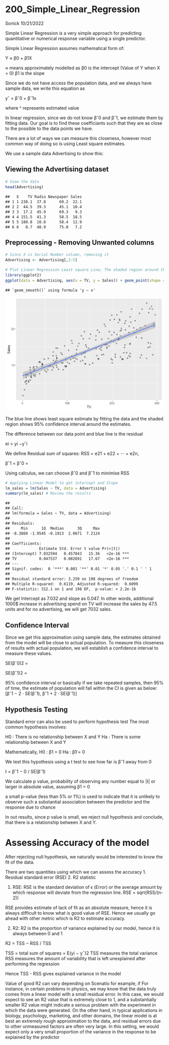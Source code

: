 200_Simple_Linear_Regression
================
Sonick
10/21/2022

Simple Linear Regression is a very simple approach for predicting
quantitative or numerical response variable using a single predictor.

Simple Linear Regression assumes mathematical form of:

Y ≈ β0 + β1X

≈ means approximately modelled as β0 is the intercept (Value of Y when X
= 0) β1 is the slope

Since we do not have access the population data, and we always have
sample data, we write this equation as

yˆ = βˆ0 + βˆ1x

where ^ represents estimated value

In linear regression, since we do not know βˆ0 and βˆ1, we estimate them
by fitting data. Our goal is to find these coefficiants such that they
are as close to the possible to the data points we have.

There are a lot of ways we can measure this closeness, however most
common way of doing so is using Least square estimates.

We use a sample data Advertising to show this:

## Viewing the Advertising dataset

``` r
# View the data 
head(Advertising)
```

    ##   X    TV Radio Newspaper Sales
    ## 1 1 230.1  37.8      69.2  22.1
    ## 2 2  44.5  39.3      45.1  10.4
    ## 3 3  17.2  45.9      69.3   9.3
    ## 4 4 151.5  41.3      58.5  18.5
    ## 5 5 180.8  10.8      58.4  12.9
    ## 6 6   8.7  48.9      75.0   7.2

## Preprocessing - Removing Unwanted columns

``` r
# Since X is Serial Number column, removing it
Advertising <- Advertising[,2:5]
```

``` r
# Plot Linear Regression Least square Line; The shaded region around the line is confidence interval of the line; we will discuss confidence interval below
library(ggplot2)
ggplot(data = Advertising, aes(x = TV, y = Sales)) + geom_point(shape = 1) + geom_smooth(method = "lm")
```

    ## `geom_smooth()` using formula 'y ~ x'

![](200_Simple_Linear_Regression_files/figure-gfm/unnamed-chunk-3-1.png)<!-- -->

The blue line shows least square estimate by fitting the data and the
shaded region shows 95% confidence interval around the estimates.

The difference between our data point and blue line is the residual

ei = yi −yˆi

We define Residual sum of squares: RSS = e21 + e22 + ··· + e2n,

βˆ1 = βˆ0 =

Using calculus, we can choose βˆ0 and βˆ1 to minimise RSS

``` r
# Applying Linear Model to get intercept and Slope
lm_sales = lm(Sales ~ TV, data = Advertising)
summary(lm_sales) # Review the results
```

    ## 
    ## Call:
    ## lm(formula = Sales ~ TV, data = Advertising)
    ## 
    ## Residuals:
    ##     Min      1Q  Median      3Q     Max 
    ## -8.3860 -1.9545 -0.1913  2.0671  7.2124 
    ## 
    ## Coefficients:
    ##             Estimate Std. Error t value Pr(>|t|)    
    ## (Intercept) 7.032594   0.457843   15.36   <2e-16 ***
    ## TV          0.047537   0.002691   17.67   <2e-16 ***
    ## ---
    ## Signif. codes:  0 '***' 0.001 '**' 0.01 '*' 0.05 '.' 0.1 ' ' 1
    ## 
    ## Residual standard error: 3.259 on 198 degrees of freedom
    ## Multiple R-squared:  0.6119, Adjusted R-squared:  0.6099 
    ## F-statistic: 312.1 on 1 and 198 DF,  p-value: < 2.2e-16

We get Intercept as 7.032 and slope as 0.047. In other words, additional
1000$ increase in advertising spend on TV will increase the sales by
47.5 units and for no advertising, we will get 7032 sales.

## Confidence Interval

Since we get this approximation using sample data, the estimates
obtained from the model will be close to actual population. To measure
this closeness of results with actual population, we will establish a
confidence interval to measure these values.

SE(βˆ0)2 =

SE(βˆ1)2 =

95% confidence interval or basically if we take repeated samples, then
95% of time, the estimate of population will fall within the CI is given
as below: \[βˆ1 − 2 · SE(βˆ1), βˆ1 + 2 · SE(βˆ1)\]

## Hypothesis Testing

Standard error can also be used to perform hypothesis test The most
common hypothesis involves:

H0 : There is no relationship between X and Y Ha : There is some
relationship between X and Y

Mathematically, H0 : β1 = 0 Ha : β1 ̸= 0

We test this hypothesis using a t test to see how far is βˆ1 away from 0

t = βˆ1 − 0 / SE(βˆ1)

We calculate p value, probability of observing any number equal to \|t\|
or larger in absolute value, assuming β1 = 0

a small p-value (less than 5% or 1%) is used to indicate that it is
unlikely to observe such a substantial association between the predictor
and the response due to chance

In out results, since p value is small, we reject null hypothesis and
conclude, that there is a relationship between X and Y.

# Assessing Accuracy of the model

After rejecting null hypothesis, we naturally would be interested to
know the fit of the data.

There are two quantities using which we can assess the accuracy 1.
Residual standard error (RSE) 2. R2 statistic

1.  RSE: RSE is the standard deviation of ϵ (Error) or the average
    amount by which response will deviate from the regression line. RSE
    = sqrt(RSS/(n-2))

RSE provides estimate of lack of fit as an absolute measure, hence it is
always difficult to know what is good value of RSE. Hence we usually go
ahead with other metric which is R2 to estimate accuracy.

2.  R2: R2 is the proportion of variance explained by our model, hence
    it is always between 0 and 1

R2 = TSS − RSS / TSS

TSS = total sum of squares = E(yi − y¯)2 TSS measures the total variance
RSS measures the amount of variability that is left unexplained after
performing the regression

Hence TSS - RSS gives explained variance in the model

Value of good R2 can vary depending on Scenatio for example, if For
instance, in certain problems in physics, we may know that the data
truly comes from a linear model with a small residual error. In this
case, we would expect to see an R2 value that is extremely close to 1,
and a substantially smaller R2 value might indicate a serious problem
with the experiment in which the data were generated. On the other hand,
in typical applications in biology, psychology, marketing, and other
domains, the linear model is at best an extremely rough approximation to
the data, and residual errors due to other unmeasured factors are often
very large. In this setting, we would expect only a very small
proportion of the variance in the response to be explained by the
predictor

